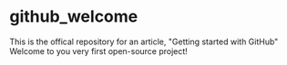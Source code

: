 # github_welcome
This is the offical repository for an article, "Getting started with GitHub"  Welcome to you very first open-source project!

